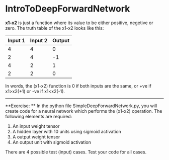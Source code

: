# IntroToDeepForwardNetwork

**x1-x2** is just a function where its value to be either positive, negetive or zero. The truth table of the x1-x2 looks like this:

| Input 1 | Input 2 | Output |
|---------|---------|--------|
| 4 | 4 | 0|
| 2 | 4 | -1 |
| 4 | 2 | 1 |
| 2 | 2 | 0 |

In words, the (x1-x2) function is 0 if both inputs are the same, or +ve if x1>x2(+1) or -ve if x1<x2(-1). 

****************************
**Exercise: ** In the python file SimpleDeepForwardNetwork.py, you will create code for a neural network which performs the (x1-x2) operation. The following elements are required:

1. An input weight tensor
2. A hidden layer with 10 units using sigmoid activation
3. A output weight tensor
4. An output unit with sigmoid activation

There are 4 possible test (input) cases. Test your code for all cases.  
